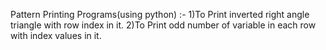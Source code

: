 Pattern Printing Programs(using python) :-
1)To Print inverted right angle triangle with row index in it.
2)To Print odd number of variable in each row with index values in it.
